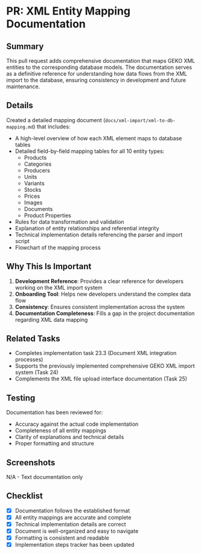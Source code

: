 # PR: XML Entity Mapping Documentation

## Summary

This pull request adds comprehensive documentation that maps GEKO XML entities to the corresponding database models. The documentation serves as a definitive reference for understanding how data flows from the XML import to the database, ensuring consistency in development and future maintenance.

## Details

Created a detailed mapping document (`docs/xml-import/xml-to-db-mapping.md`) that includes:

- A high-level overview of how each XML element maps to database tables
- Detailed field-by-field mapping tables for all 10 entity types:
  - Products
  - Categories
  - Producers
  - Units
  - Variants
  - Stocks
  - Prices
  - Images
  - Documents
  - Product Properties
- Rules for data transformation and validation
- Explanation of entity relationships and referential integrity
- Technical implementation details referencing the parser and import script
- Flowchart of the mapping process

## Why This Is Important

1. **Development Reference**: Provides a clear reference for developers working on the XML import system
2. **Onboarding Tool**: Helps new developers understand the complex data flow
3. **Consistency**: Ensures consistent implementation across the system
4. **Documentation Completeness**: Fills a gap in the project documentation regarding XML data mapping

## Related Tasks

- Completes implementation task 23.3 (Document XML integration processes)
- Supports the previously implemented comprehensive GEKO XML import system (Task 24)
- Complements the XML file upload interface documentation (Task 25)

## Testing

Documentation has been reviewed for:
- Accuracy against the actual code implementation
- Completeness of all entity mappings
- Clarity of explanations and technical details
- Proper formatting and structure

## Screenshots

N/A - Text documentation only

## Checklist

- [x] Documentation follows the established format
- [x] All entity mappings are accurate and complete
- [x] Technical implementation details are correct
- [x] Document is well-organized and easy to navigate
- [x] Formatting is consistent and readable
- [x] Implementation steps tracker has been updated 